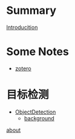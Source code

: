 # Summary

[Introducition]()

# Some Notes

- [zotero](Notes/zotero.md)

# 目标检测

- [ObjectDetection]()
    - [background](ObjectDetection/background.md)

[about]()
